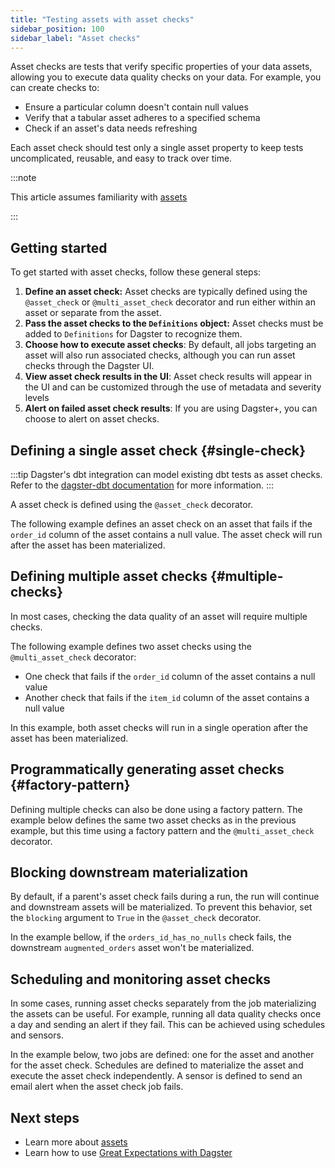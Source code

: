 ```yaml
---
title: "Testing assets with asset checks"
sidebar_position: 100
sidebar_label: "Asset checks"
---
```


Asset checks are tests that verify specific properties of your data assets, allowing you to execute data quality checks on your data. For example, you can create checks to:

- Ensure a particular column doesn't contain null values
- Verify that a tabular asset adheres to a specified schema
- Check if an asset's data needs refreshing

Each asset check should test only a single asset property to keep tests uncomplicated, reusable, and easy to track over time.

:::note

This article assumes familiarity with [assets](/guides/build/assets/)

:::

## Getting started

To get started with asset checks, follow these general steps:

1. **Define an asset check:** Asset checks are typically defined using the `@asset_check` or `@multi_asset_check` decorator and run either within an asset or separate from the asset.
2. **Pass the asset checks to the `Definitions` object:** Asset checks must be added to `Definitions` for Dagster to recognize them.
3. **Choose how to execute asset checks**: By default, all jobs targeting an asset will also run associated checks, although you can run asset checks through the Dagster UI.
4. **View asset check results in the UI**: Asset check results will appear in the UI and can be customized through the use of metadata and severity levels
5. **Alert on failed asset check results**: If you are using Dagster+, you can choose to alert on asset checks.

## Defining a single asset check \{#single-check}

:::tip
Dagster's dbt integration can model existing dbt tests as asset checks. Refer to the [dagster-dbt documentation](/integrations/libraries/dbt) for more information.
:::

A asset check is defined using the `@asset_check` decorator.

The following example defines an asset check on an asset that fails if the `order_id` column of the asset contains a null value. The asset check will run after the asset has been materialized.

<CodeExample path="docs_beta_snippets/docs_beta_snippets/guides/data-assets/quality-testing/asset-checks/single-asset-check.py" language="python" />

## Defining multiple asset checks \{#multiple-checks}

In most cases, checking the data quality of an asset will require multiple checks.

The following example defines two asset checks using the `@multi_asset_check` decorator:

- One check that fails if the `order_id` column of the asset contains a null value
- Another check that fails if the `item_id` column of the asset contains a null value

In this example, both asset checks will run in a single operation after the asset has been materialized.

<CodeExample path="docs_beta_snippets/docs_beta_snippets/guides/data-assets/quality-testing/asset-checks/multiple-asset-checks.py" language="python" />

## Programmatically generating asset checks \{#factory-pattern}

Defining multiple checks can also be done using a factory pattern. The example below defines the same two asset checks as in the previous example, but this time using a factory pattern and the `@multi_asset_check` decorator.

<CodeExample path="docs_beta_snippets/docs_beta_snippets/guides/data-assets/quality-testing/asset-checks/asset-checks-factory.py" language="python" />

## Blocking downstream materialization

By default, if a parent's asset check fails during a run, the run will continue and downstream assets will be materialized. To prevent this behavior, set the `blocking` argument to `True` in the `@asset_check` decorator.

In the example bellow, if the `orders_id_has_no_nulls` check fails, the downstream `augmented_orders` asset won't be materialized.

<CodeExample path="docs_beta_snippets/docs_beta_snippets/guides/data-assets/quality-testing/asset-checks/block-downstream-with-asset-checks.py" language="python" />

## Scheduling and monitoring asset checks

In some cases, running asset checks separately from the job materializing the assets can be useful. For example, running all data quality checks once a day and sending an alert if they fail. This can be achieved using schedules and sensors.

In the example below, two jobs are defined: one for the asset and another for the asset check. Schedules are defined to materialize the asset and execute the asset check independently. A sensor is defined to send an email alert when the asset check job fails.

<CodeExample path="docs_beta_snippets/docs_beta_snippets/guides/data-assets/quality-testing/asset-checks/asset-checks-with-schedule-and-sensor.py" language="python" />

## Next steps

- Learn more about [assets](/guides/build/assets/)
- Learn how to use [Great Expectations with Dagster](https://dagster.io/blog/ensuring-data-quality-with-dagster-and-great-expectations)
